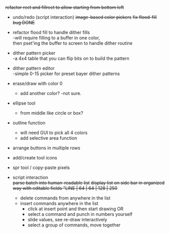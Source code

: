 ~~refactor rect and fillrect to allow starting from bottom left~~
- undo/redo (script interaction)
~~image-based color pickers~~
~~fix flood-fill bug DONE~~ 
- refactor flood fill to handle dither fills  
    -will require filling to a buffer in one color,  
    then pset'ing the buffer to screen to handle dither routine  
- dither pattern picker  
    -a 4x4 table that you can flip bits on to build the pattern  
- dither pattern editor  
    -simple 0-15 picker for preset bayer dither patterns  
- erase/draw with color 0  
    - add another color? -not sure.  
- ellipse tool
    - from middle like circle or box?
- outline function
    - will need GUI to pick all 4 colors
    - add selective area function
- arrange buttons in multiple rows
- add/create tool icons
- spr tool / copy-paste pixels

- script interaction  
    ~~parse batch into human-readable list~~
    ~~display list on side bar in organized way with editable fields "LINE | 64 | 64 | 128 | 250~~
    -  delete commands from anywhere in the list
    -  insert commands anywhere in the list
        - click at insert point and then start drawing OR  
        - select a command and punch in numbers yourself
        - slide values, see re-draw interactively
        - select a group of commands, move together